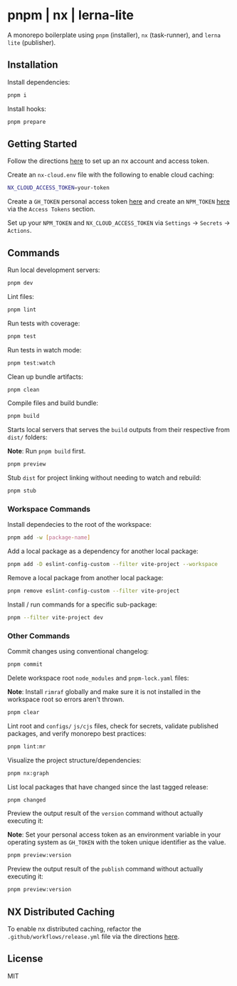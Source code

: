 # pnpm | nx | lerna-lite

A monorepo boilerplate using `pnpm` (installer), `nx` (task-runner), and `lerna lite` (publisher).

## Installation

Install dependencies:

```bash
pnpm i
```

Install hooks:

```bash
pnpm prepare
```

## Getting Started

Follow the directions [here](https://nx.dev/nx-cloud/intro/what-is-nx-cloud) to set up an nx account and access token.

Create an `nx-cloud.env` file with the following to enable cloud caching:

```bash
NX_CLOUD_ACCESS_TOKEN=your-token
```

Create a `GH_TOKEN` personal access token [here](https://github.com/settings/tokens) and create an `NPM_TOKEN` [here](https://www.npmjs.com/login) via the `Access Tokens` section.

Set up your `NPM_TOKEN` and `NX_CLOUD_ACCESS_TOKEN` via `Settings` -> `Secrets` -> `Actions`.

## Commands

Run local development servers:

```bash
pnpm dev
```

Lint files:

```bash
pnpm lint
```

Run tests with coverage:

```bash
pnpm test
```

Run tests in watch mode:

```bash
pnpm test:watch
```

Clean up bundle artifacts:

```bash
pnpm clean
```

Compile files and build bundle:

```bash
pnpm build
```

Starts local servers that serves the `build` outputs from their respective from `dist/` folders:

**Note**: Run `pnpm build` first.

```bash
pnpm preview
```

Stub `dist` for project linking without needing to watch and rebuild:

```bash
pnpm stub
```

### Workspace Commands

Install dependecies to the root of the workspace:

```bash
pnpm add -w [package-name]
```

Add a local package as a dependency for another local package:

```bash
pnpm add -D eslint-config-custom --filter vite-project --workspace
```

Remove a local package from another local package:

```bash
pnpm remove eslint-config-custom --filter vite-project
```

Install / run commands for a specific sub-package:

```bash
pnpm --filter vite-project dev
```

### Other Commands

Commit changes using conventional changelog:

```bash
pnpm commit
```

Delete workspace root `node_modules` and `pnpm-lock.yaml` files:

**Note**: Install `rimraf` globally and make sure it is not installed in the workspace root so errors aren't thrown.

```bash
pnpm clear
```

Lint root and `configs/` `js/cjs` files, check for secrets, validate published packages, and verify monorepo best practices:

```bash
pnpm lint:mr
```

Visualize the project structure/dependencies:

```bash
pnpm nx:graph
```

List local packages that have changed since the last tagged release:

```bash
pnpm changed
```

Preview the output result of the `version` command without actually executing it:

**Note**: Set your personal access token as an environment variable in your operating system as `GH_TOKEN` with the token unique identifier as the value.

```bash
pnpm preview:version
```

Preview the output result of the `publish` command without actually executing it:

```bash
pnpm preview:version
```

## NX Distributed Caching

To enable nx distributed caching, refactor the `.github/workflows/release.yml` file via the directions [here](https://nx.dev/recipes/ci/monorepo-ci-github-actions#distributed-ci-with-nx-cloud).

## License

MIT
